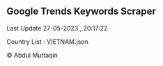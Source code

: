 

## Google Trends Keywords Scraper 
 
Last Update 27-05-2023 , 20:17:22

Country List :
VIETNAM.json



© Abdul Muttaqin 
